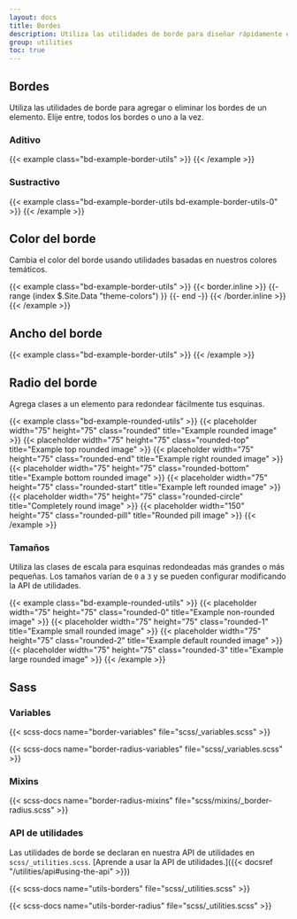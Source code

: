 ```yaml
---
layout: docs
title: Bordes
description: Utiliza las utilidades de borde para diseñar rápidamente el borde y el radio del borde de un elemento. Ideal para imágenes, botones o cualquier otro elemento.
group: utilities
toc: true
---
```


## Bordes

Utiliza las utilidades de borde para agregar o eliminar los bordes de un elemento. Elije entre, todos los bordes o uno a la vez.

### Aditivo

{{< example class="bd-example-border-utils" >}}
<span class="border"></span>
<span class="border-top"></span>
<span class="border-end"></span>
<span class="border-bottom"></span>
<span class="border-start"></span>
{{< /example >}}

### Sustractivo

{{< example class="bd-example-border-utils bd-example-border-utils-0" >}}
<span class="border-0"></span>
<span class="border-top-0"></span>
<span class="border-end-0"></span>
<span class="border-bottom-0"></span>
<span class="border-start-0"></span>
{{< /example >}}

## Color del borde

Cambia el color del borde usando utilidades basadas en nuestros colores temáticos.

{{< example class="bd-example-border-utils" >}}
{{< border.inline >}}
{{- range (index $.Site.Data "theme-colors") }}
<span class="border border-{{ .name }}"></span>
{{- end -}}
{{< /border.inline >}}
<span class="border border-white"></span>
{{< /example >}}

## Ancho del borde

{{< example class="bd-example-border-utils" >}}
<span class="border border-1"></span>
<span class="border border-2"></span>
<span class="border border-3"></span>
<span class="border border-4"></span>
<span class="border border-5"></span>
{{< /example >}}

## Radio del borde

Agrega clases a un elemento para redondear fácilmente tus esquinas.

{{< example class="bd-example-rounded-utils" >}}
{{< placeholder width="75" height="75" class="rounded" title="Example rounded image" >}}
{{< placeholder width="75" height="75" class="rounded-top" title="Example top rounded image" >}}
{{< placeholder width="75" height="75" class="rounded-end" title="Example right rounded image" >}}
{{< placeholder width="75" height="75" class="rounded-bottom" title="Example bottom rounded image" >}}
{{< placeholder width="75" height="75" class="rounded-start" title="Example left rounded image" >}}
{{< placeholder width="75" height="75" class="rounded-circle" title="Completely round image" >}}
{{< placeholder width="150" height="75" class="rounded-pill" title="Rounded pill image" >}}
{{< /example >}}

### Tamaños

Utiliza las clases de escala para esquinas redondeadas más grandes o más pequeñas. Los tamaños varían de `0` a `3` y se pueden configurar modificando la API de utilidades.

{{< example class="bd-example-rounded-utils" >}}
{{< placeholder width="75" height="75" class="rounded-0" title="Example non-rounded image" >}}
{{< placeholder width="75" height="75" class="rounded-1" title="Example small rounded image" >}}
{{< placeholder width="75" height="75" class="rounded-2" title="Example default rounded image" >}}
{{< placeholder width="75" height="75" class="rounded-3" title="Example large rounded image" >}}
{{< /example >}}

## Sass

### Variables

{{< scss-docs name="border-variables" file="scss/_variables.scss" >}}

{{< scss-docs name="border-radius-variables" file="scss/_variables.scss" >}}

### Mixins

{{< scss-docs name="border-radius-mixins" file="scss/mixins/_border-radius.scss" >}}

### API de utilidades

Las utilidades de borde se declaran en nuestra API de utilidades en `scss/_utilities.scss`. [Aprende a usar la API de utilidades.]({{< docsref "/utilities/api#using-the-api" >}})

{{< scss-docs name="utils-borders" file="scss/_utilities.scss" >}}

{{< scss-docs name="utils-border-radius" file="scss/_utilities.scss" >}}
